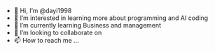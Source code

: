 - 👋 Hi, I’m @dayi1998
- 👀 I’m interested in learning more about programming and AI coding
- 🌱 I’m currently learning Business and management 
- 💞️ I’m looking to collaborate on 
- 📫 How to reach me ...

<!---
dayi1998/dayi1998 is a ✨ special ✨ repository because its `README.md` (this file) appears on your GitHub profile.
You can click the Preview link to take a look at your changes.
--->
